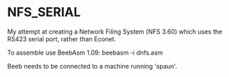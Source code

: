 # NFS_SERIAL

My attempt at creating a Network Filing System (NFS 3.60) which uses the RS423 serial port, rather than Econet.

To assemble use BeebAsm 1.09: beebasm -i dnfs.asm

Beeb needs to be connected to a machine running 'spaun'.

